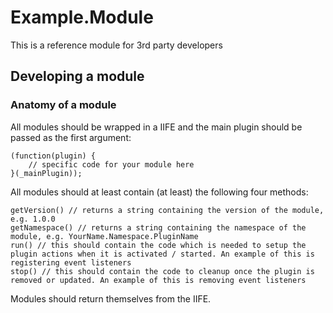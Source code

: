 # Example.Module

This is a reference module for 3rd party developers

## Developing a module

### Anatomy of a module

All modules should be wrapped in a IIFE and the main plugin should be passed as the first argument:

    (function(plugin) {
        // specific code for your module here
    }(_mainPlugin));

All modules should at least contain (at least) the following four methods:

    getVersion() // returns a string containing the version of the module, e.g. 1.0.0
    getNamespace() // returns a string containing the namespace of the module, e.g. YourName.Namespace.PluginName
    run() // this should contain the code which is needed to setup the plugin actions when it is activated / started. An example of this is registering event listeners
    stop() // this should contain the code to cleanup once the plugin is removed or updated. An example of this is removing event listeners
    
Modules should return themselves from the IIFE.
